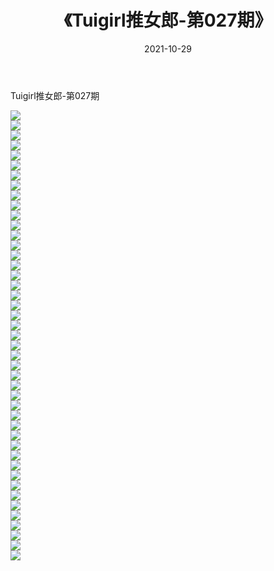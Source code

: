 ﻿---
layout: post
title:  《Tuigirl推女郎-第027期》
date:   2021-10-29
img: http://imgx.orgx.ga/漏D/网络美图/2021/Tuigirl推女郎-第027期/000.jpg
categories: [美女, 清纯, 唯美]
---

Tuigirl推女郎-第027期

  ![](http://imgx.orgx.ga/漏D/网络美图/2021/Tuigirl推女郎-第027期/001.jpg) <br> ![](http://imgx.orgx.ga/漏D/网络美图/2021/Tuigirl推女郎-第027期/002.jpg) <br> ![](http://imgx.orgx.ga/漏D/网络美图/2021/Tuigirl推女郎-第027期/003.jpg) <br> ![](http://imgx.orgx.ga/漏D/网络美图/2021/Tuigirl推女郎-第027期/004.jpg) <br> ![](http://imgx.orgx.ga/漏D/网络美图/2021/Tuigirl推女郎-第027期/005.jpg) <br> ![](http://imgx.orgx.ga/漏D/网络美图/2021/Tuigirl推女郎-第027期/006.jpg) <br> ![](http://imgx.orgx.ga/漏D/网络美图/2021/Tuigirl推女郎-第027期/007.jpg) <br> ![](http://imgx.orgx.ga/漏D/网络美图/2021/Tuigirl推女郎-第027期/008.jpg) <br> ![](http://imgx.orgx.ga/漏D/网络美图/2021/Tuigirl推女郎-第027期/009.jpg) <br> ![](http://imgx.orgx.ga/漏D/网络美图/2021/Tuigirl推女郎-第027期/010.jpg) <br> ![](http://imgx.orgx.ga/漏D/网络美图/2021/Tuigirl推女郎-第027期/011.jpg) <br> ![](http://imgx.orgx.ga/漏D/网络美图/2021/Tuigirl推女郎-第027期/012.jpg) <br> ![](http://imgx.orgx.ga/漏D/网络美图/2021/Tuigirl推女郎-第027期/013.jpg) <br> ![](http://imgx.orgx.ga/漏D/网络美图/2021/Tuigirl推女郎-第027期/014.jpg) <br> ![](http://imgx.orgx.ga/漏D/网络美图/2021/Tuigirl推女郎-第027期/015.jpg) <br> ![](http://imgx.orgx.ga/漏D/网络美图/2021/Tuigirl推女郎-第027期/016.jpg) <br> ![](http://imgx.orgx.ga/漏D/网络美图/2021/Tuigirl推女郎-第027期/017.jpg) <br> ![](http://imgx.orgx.ga/漏D/网络美图/2021/Tuigirl推女郎-第027期/018.jpg) <br> ![](http://imgx.orgx.ga/漏D/网络美图/2021/Tuigirl推女郎-第027期/019.jpg) <br> ![](http://imgx.orgx.ga/漏D/网络美图/2021/Tuigirl推女郎-第027期/020.jpg) <br> ![](http://imgx.orgx.ga/漏D/网络美图/2021/Tuigirl推女郎-第027期/021.jpg) <br> ![](http://imgx.orgx.ga/漏D/网络美图/2021/Tuigirl推女郎-第027期/022.jpg) <br> ![](http://imgx.orgx.ga/漏D/网络美图/2021/Tuigirl推女郎-第027期/023.jpg) <br> ![](http://imgx.orgx.ga/漏D/网络美图/2021/Tuigirl推女郎-第027期/024.jpg) <br> ![](http://imgx.orgx.ga/漏D/网络美图/2021/Tuigirl推女郎-第027期/025.jpg) <br> ![](http://imgx.orgx.ga/漏D/网络美图/2021/Tuigirl推女郎-第027期/026.jpg) <br> ![](http://imgx.orgx.ga/漏D/网络美图/2021/Tuigirl推女郎-第027期/027.jpg) <br> ![](http://imgx.orgx.ga/漏D/网络美图/2021/Tuigirl推女郎-第027期/028.jpg) <br> ![](http://imgx.orgx.ga/漏D/网络美图/2021/Tuigirl推女郎-第027期/029.jpg) <br> ![](http://imgx.orgx.ga/漏D/网络美图/2021/Tuigirl推女郎-第027期/030.jpg) <br> ![](http://imgx.orgx.ga/漏D/网络美图/2021/Tuigirl推女郎-第027期/031.jpg) <br> ![](http://imgx.orgx.ga/漏D/网络美图/2021/Tuigirl推女郎-第027期/032.jpg) <br> ![](http://imgx.orgx.ga/漏D/网络美图/2021/Tuigirl推女郎-第027期/033.jpg) <br> ![](http://imgx.orgx.ga/漏D/网络美图/2021/Tuigirl推女郎-第027期/034.jpg) <br> ![](http://imgx.orgx.ga/漏D/网络美图/2021/Tuigirl推女郎-第027期/035.jpg) <br> ![](http://imgx.orgx.ga/漏D/网络美图/2021/Tuigirl推女郎-第027期/036.jpg) <br> ![](http://imgx.orgx.ga/漏D/网络美图/2021/Tuigirl推女郎-第027期/037.jpg) <br> ![](http://imgx.orgx.ga/漏D/网络美图/2021/Tuigirl推女郎-第027期/038.jpg) <br> ![](http://imgx.orgx.ga/漏D/网络美图/2021/Tuigirl推女郎-第027期/039.jpg) <br> ![](http://imgx.orgx.ga/漏D/网络美图/2021/Tuigirl推女郎-第027期/040.jpg) <br> ![](http://imgx.orgx.ga/漏D/网络美图/2021/Tuigirl推女郎-第027期/041.jpg) <br> ![](http://imgx.orgx.ga/漏D/网络美图/2021/Tuigirl推女郎-第027期/042.jpg) <br> ![](http://imgx.orgx.ga/漏D/网络美图/2021/Tuigirl推女郎-第027期/043.jpg) <br> ![](http://imgx.orgx.ga/漏D/网络美图/2021/Tuigirl推女郎-第027期/044.jpg) <br> ![](http://imgx.orgx.ga/漏D/网络美图/2021/Tuigirl推女郎-第027期/045.jpg) <br>